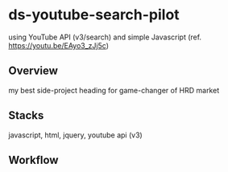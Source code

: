 # ds-youtube-search-pilot
using YouTube API (v3/search) and simple Javascript (ref. https://youtu.be/EAyo3_zJj5c)

## Overview
my best side-project heading for game-changer of HRD market

## Stacks
javascript, html, jquery, youtube api (v3)

## Workflow
